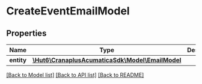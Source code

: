 # CreateEventEmailModel

## Properties
Name | Type | Description | Notes
------------ | ------------- | ------------- | -------------
**entity** | [**\Hut6\CranaplusAcumaticaSdk\Model\EmailModel**](EmailModel.md) |  | 

[[Back to Model list]](../README.md#documentation-for-models) [[Back to API list]](../README.md#documentation-for-api-endpoints) [[Back to README]](../README.md)


